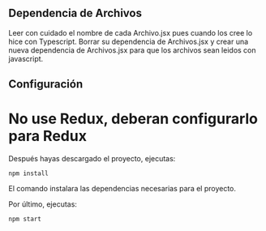 ## Dependencia de Archivos
Leer con cuidado el nombre de cada Archivo.jsx pues cuando los cree lo hice con Typescript.
Borrar su dependencia de Archivos.jsx y crear una nueva dependencia de Archivos.jsx para que los archivos sean leidos con javascript.

## Configuración

# No use Redux, deberan configurarlo para Redux 

Después hayas descargado el proyecto, ejecutas:
```
npm install

```

El comando instalara las dependencias necesarias para el proyecto.

Por último, ejecutas:
```
npm start
```